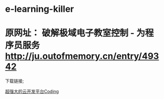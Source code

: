 # e-learning-killer

原网址：
破解极域电子教室控制 - 为程序员服务
http://ju.outofmemory.cn/entry/49342
======================================================
下载链接;

[超强大的云开发平台Coding](http://coding.net)




